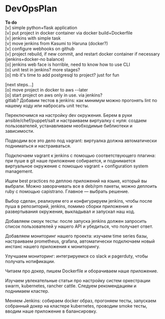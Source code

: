 # DevOpsPlan
<b>To do</b><br/>
[v] simple python+flask application<br/>
[v] put project in docker container via docker build+Dockerfile<br/>
[v] jenkins with simple task <br/>
[v] move jenkins from Kasumi to Haruna (docker?) <br/>
[v] configure webhooks on github<br/>
[v] project rebuild, if new commit, and restart docker container if necessary (jenkins+docker-no balance) <br/>
[o] jenkins web face is horrible, need to know how to use CLI <br/>
[o] unit test in jenkins? more stages? <br/>
[o] mb it's time to add postgresql to project? just for fun <br/>

[next steps...] <br/>
[o] move project in docker to aws --later<br/>
[o] start project on aws only in use. via jenkins? <br/>
gitlab?
Добавим тестов в jenkins: как минимум можно прогонять lint по нашему коду или набросать unit тесты.

Переключимся на настройку dev окружения. Берем в руки ansible/chef/puppet/salt и настраиваем виртуалку с нуля: создаем пользователей, устанавливаем необходимые библиотеки и зависимости.

Подводим все это дело под vagrant: виртуалка должна автоматически подниматься и настраиваться.

Подключаем vagrant к jenkins с помощью соответствующего плагина: при пуше в git наше приложение собирается, и поднимается виртуальное окружение с помощью vagrant + configuration system management.

Ищем best practices по деплою приложений на языке, который вы выбрали. Можно заворачивать все в deb/rpm пакеты, можно деплоить ruby с помощью capistrano. Главное — выбрать решение.

Выбор сделан, реализуем его и конфигурируем jenkins, чтобы после пуша в репозиторий, jenkins, помимо сборки приложения и развертывания окружения, выкладывал и запускал наш код.

Добавляем смоук тесты: после запуска jenkins должен запросить список пользователей у нашего API и убедиться, что получает ответ.

Добавляем мониторинг нашего проекта: изучаем time series базы, настраиваем prometheus, grafana, автоматически подключаем новый инстанс нашего приложения к мониторингу.

Улучшаем мониторинг: интегрируемся со slack и pagerduty, чтобы получать нотификации.

Читаем про докер, пишем Dockerfile и оборачиваем наше приложение.

Изучаем увлекательные статьи про настройку систем оркестрации swarm, kubernetes, rancher cattle. Следуем рекомендациям и поднимаем кластер.

Меняем Jenkins: собираем docker образ, прогоняем тесты, запускаем собранный докер на кластере kubernetes, проводим smoke тесты, вводим наше приложение в балансировку.
